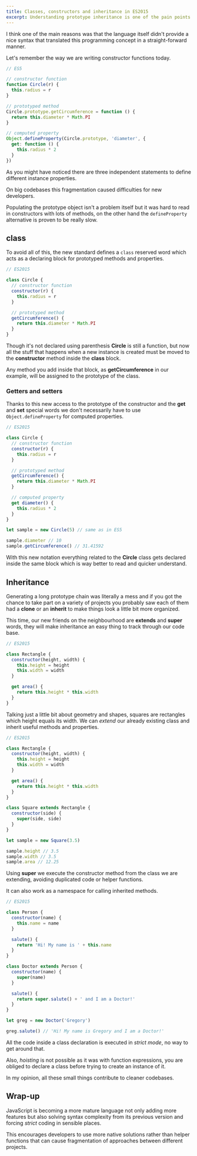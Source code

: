 ```yaml
---
title: Classes, constructors and inheritance in ES2015
excerpt: Understanding prototype inheritance is one of the pain points for JavaScript developers.
---
```


I think one of the main reasons was that the language itself didn't provide a nice syntax that translated this programming concept in a straight-forward manner.

Let's remember the way we are writing constructor functions today.

```js
// ES5

// constructor function
function Circle(r) {
  this.radius = r
}

// prototyped method
Circle.prototype.getCircumference = function () {
  return this.diameter * Math.PI
}

// computed property
Object.defineProperty(Circle.prototype, 'diameter', {
  get: function () {
    this.radius * 2
  }
})
```

As you might have noticed there are three independent statements to define different instance properties.

On big codebases this fragmentation caused difficulties for new developers.

Populating the prototype object isn't a problem itself but it was hard to read in constructors with lots of methods, on the other hand the `defineProperty` alternative is proven to be really slow.

## class

To avoid all of this, the new standard defines a `class` reserved word which acts as a declaring block for prototyped methods and properties.

```js
// ES2015

class Circle {
  // constructor function
  constructor(r) {
    this.radius = r
  }

  // prototyped method
  getCircumference() {
    return this.diameter * Math.PI
  }
}
```

Though it's not declared using parenthesis **Circle** is still a function, but now all the stuff that happens when a new instance is created must be moved to the **constructor** method inside the **class** block.

Any method you add inside that block, as **getCircumference** in our example, will be assigned to the prototype of the class.

### Getters and setters

Thanks to this new access to the prototype of the constructor and the **get** and **set** special words we don't necessarily have to use `Object.defineProperty` for computed properties.

```js
// ES2015

class Circle {
  // constructor function
  constructor(r) {
    this.radius = r
  }

  // prototyped method
  getCircumference() {
    return this.diameter * Math.PI
  }

  // computed property
  get diameter() {
    this.radius * 2
  }
}

let sample = new Circle(5) // same as in ES5

sample.diameter // 10
sample.getCircumference() // 31.41592
```

With this new notation everything related to the **Circle** class gets declared inside the same block which is way better to read and quicker understand.

## Inheritance

Generating a long prototype chain was literally a mess and if you got the chance to take part on a variety of projects you probably saw each of them had a **clone** or an **inherit** to make things look a little bit more organized.

This time, our new friends on the neighbourhood are **extends** and **super** words, they will make inheritance an easy thing to track through our code base.

```js
// ES2015

class Rectangle {
  constructor(height, width) {
    this.height = height
    this.width = width
  }

  get area() {
    return this.height * this.width
  }
}
```

Talking just a little bit about geometry and shapes, squares are rectangles which height equals its width. We can _extend_ our already existing class and inherit useful methods and properties.

```js
// ES2015

class Rectangle {
  constructor(height, width) {
    this.height = height
    this.width = width
  }

  get area() {
    return this.height * this.width
  }
}

class Square extends Rectangle {
  constructor(side) {
    super(side, side)
  }
}

let sample = new Square(3.5)

sample.height // 3.5
sample.width // 3.5
sample.area // 12.25
```

Using **super** we execute the constructor method from the class we are extending, avoiding duplicated code or helper functions.

It can also work as a namespace for calling inherited methods.

```js
// ES2015

class Person {
  constructor(name) {
    this.name = name
  }

  salute() {
    return 'Hi! My name is ' + this.name
  }
}

class Doctor extends Person {
  constructor(name) {
    super(name)
  }

  salute() {
    return super.salute() + ' and I am a Doctor!'
  }
}

let greg = new Doctor('Gregory')

greg.salute() // 'Hi! My name is Gregory and I am a Doctor!'
```

All the code inside a class declaration is executed in _strict mode_, no way to get around that.

Also, _hoisting_ is not possible as it was with function expressions, you are obliged to declare a class before trying to create an instance of it.

In my opinion, all these small things contribute to cleaner codebases.

## Wrap-up

JavaScript is becoming a more mature language not only adding more features but also solving syntax complexity from its previous version and forcing _strict_ coding in sensible places.

This encourages developers to use more native solutions rather than helper functions that can cause fragmentation of approaches between different projects.
